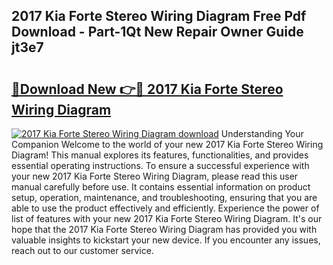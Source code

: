 ## 2017 Kia Forte Stereo Wiring Diagram Free Pdf Download - Part-1Qt New Repair Owner Guide jt3e7

# <h2><a href="http://dfsrm4b.blite.top/?on=2017+Kia+Forte+Stereo+Wiring+Diagram">🔗Download New 👉🔴 2017 Kia Forte Stereo Wiring Diagram</a></h2>

[![2017 Kia Forte Stereo Wiring Diagram download](https://i.imgur.com/lujVjoI.png)](http://dfsrm4b.blite.top/?on=2017+Kia+Forte+Stereo+Wiring+Diagram)
Understanding Your Companion Welcome to the world of your new 2017 Kia Forte Stereo Wiring Diagram! This manual explores its features, functionalities, and provides essential operating instructions. To ensure a successful experience with your new 2017 Kia Forte Stereo Wiring Diagram, please read this user manual carefully before use. It contains essential information on product setup, operation, maintenance, and troubleshooting, ensuring that you are able to use the product effectively and efficiently. Experience the power of list of features with your new 2017 Kia Forte Stereo Wiring Diagram. It's our hope that the 2017 Kia Forte Stereo Wiring Diagram has provided you with valuable insights to kickstart your new device. If you encounter any issues, reach out to our customer service.
